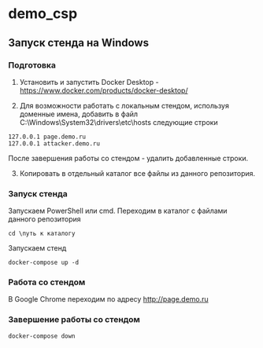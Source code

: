 # demo_csp

## Запуск стенда на Windows

### Подготовка
1. Установить и запустить Docker Desktop - https://www.docker.com/products/docker-desktop/

2. Для возможности работать с локальным стендом, используя доменные имена, добавить в файл C:\Windows\System32\drivers\etc\hosts следующие строки
```
127.0.0.1 page.demo.ru
127.0.0.1 attacker.demo.ru
```
После завершения работы со стендом - удалить добавленные строки.

3. Копировать в отдельный каталог все файлы из данного репозитория.

### Запуск стенда

Запускаем PowerShell или cmd.
Переходим в каталог с файлами данного репозитория
```
cd \путь к каталогу
```
Запускаем стенд
```
docker-compose up -d
```

### Работа со стендом

В Google Chrome переходим по адресу http://page.demo.ru 

### Завершение работы со стендом

```
docker-compose down
```
